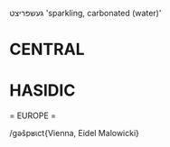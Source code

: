 געשפּריצט
'sparkling, carbonated (water)'

CENTRAL
========

HASIDIC
=======
= EUROPE = 

/gəšpʁɩct{Vienna, Eidel Malowicki}
